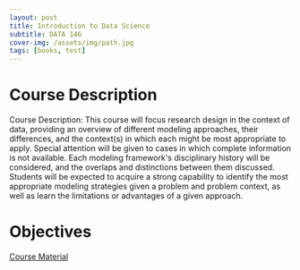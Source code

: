 ```yaml
---
layout: post
title: Introduction to Data Science
subtitle: DATA 146
cover-img: /assets/img/path.jpg
tags: [books, test]
---
```


# Course Description

Course Description: This course will focus research design in the context of data, providing an overview of different modeling approaches, their differences, and the context(s) in which each might be most appropriate to apply. Special attention will be given to cases in which complete information is not available. Each modeling framework's disciplinary history will be considered, and the overlaps and distinctions between them discussed. Students will be expected to acquire a strong capability to identify the most appropriate modeling strategies given a problem and problem context, as well as learn the limitations or advantages of a given approach.

# Objectives

<a href = "https://tyler-frazier.github.io/intro_data_science/">Course Material</a>  
